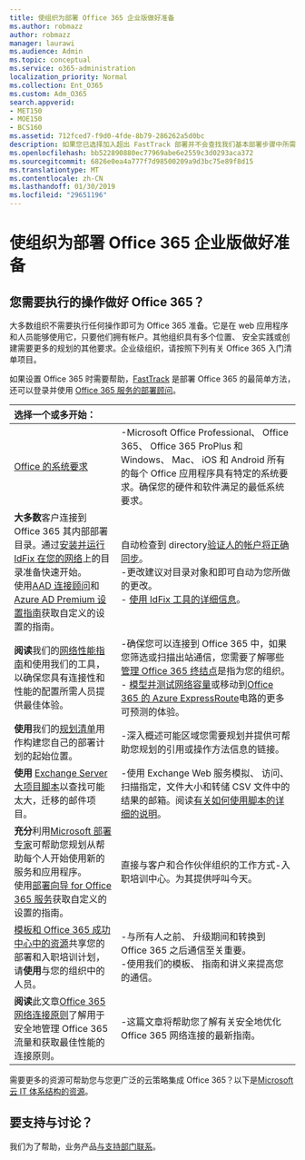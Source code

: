 ```yaml
---
title: 使组织为部署 Office 365 企业版做好准备
ms.author: robmazz
author: robmazz
manager: laurawi
ms.audience: Admin
ms.topic: conceptual
ms.service: o365-administration
localization_priority: Normal
ms.collection: Ent_O365
ms.custom: Adm_O365
search.appverid:
- MET150
- MOE150
- BCS160
ms.assetid: 712fced7-f9d0-4fde-8b79-286262a5d0bc
description: 如果您已选择加入超出 FastTrack 部署并不会查找我们基本部署步骤中所需，这是从这里开始。
ms.openlocfilehash: bb522890880ec77969abe6e2559c3d0293aca372
ms.sourcegitcommit: 6826e0ea4a777f7d98500209a9d3bc75e89f8d15
ms.translationtype: MT
ms.contentlocale: zh-CN
ms.lasthandoff: 01/30/2019
ms.locfileid: "29651196"
---
```

# <a name="get-your-organization-ready-for-office-365-enterprise"></a>使组织为部署 Office 365 企业版做好准备

## <a name="what-do-you-need-to-do-to-get-ready-for-office-365"></a>您需要执行的操作做好 Office 365？

大多数组织不需要执行任何操作即可为 Office 365 准备。它是在 web 应用程序和人员能够使用它，只要他们拥有帐户。其他组织具有多个位置、 安全实践或创建需要更多的规划的其他要求。企业级组织，请按照下列有关 Office 365 入门清单项目。
  
如果设置 Office 365 时需要帮助，[FastTrack](https://fasttrack.microsoft.com/office) 是部署 Office 365 的最简单方法，还可以登录并使用 [Office 365 服务的部署顾问](deployment-advisors-for-office-365.md)。
  
|**选择一个或多开始：**||
|:-----|:-----|
| [Office 的系统要求](https://products.office.com/office-system-requirements) |-Microsoft Office Professional、 Office 365、 Office 365 ProPlus 和 Windows、 Mac、 iOS 和 Android 所有的每个 Office 应用程序具有特定的系统要求。确保您的硬件和软件满足的最低系统要求。|
|**大多数**客户连接到 Office 365 其内部部署目录。通过[安装并运行 IdFix 在您的网络](https://www.microsoft.com/download/details.aspx?id=36832)上的目录准备快速开始。<br> 使用[AAD 连接顾问](https://aka.ms/aadconnectpwsync)和[Azure AD Premium 设置指南](https://aka.ms/aadpguidance)获取自定义的设置的指南。 <br> |自动检查到 directory[验证人的帐户将正确同步](https://support.office.com/article/Prepare-to-provision-users-through-directory-synchronization-to-Office-365-01920974-9e6f-4331-a370-13aea4e82b3e)。 <br> -更改建议对目录对象和即可自动为您所做的更改。 <br> - [使用 IdFix 工具的详细信息](prepare-directory-attributes-for-synch-with-idfix.md)。 |
|**阅读**我们的[网络性能指南](https://aka.ms/tune)和使用我们的工具，以确保您具有连接性和性能的配置所需人员提供最佳体验。  <br> | -确保您可以连接到 Office 365 中，如果您筛选或扫描出站通信，您需要了解哪些[管理 Office 365 终结点](https://support.office.com/article/Managing-Office-365-endpoints-99cab9d4-ef59-4207-9f2b-3728eb46bf9a)是指为您的组织。  <br>  - [模型并测试网络容量](https://support.office.com/article/Network-and-migration-planning-for-Office-365-f5ee6c33-bcd7-4b0b-b0f8-dc1d9fb8d132)或移动到[Office 365 的 Azure ExpressRoute](https://support.office.com/article/Azure-ExpressRoute-for-Office-365-6d2534a2-c19c-4a99-be5e-33a0cee5d3bd)电路的更多可预测的体验。   |
|**使用**我们的[规划清单](https://support.office.com/article/Deployment-planning-checklist-for-Office-365-5fa4f6ef-35ad-4840-91c1-4834df3df5a0)用作构建您自己的部署计划的起始位置。  <br> | -深入概述可能区域您需要规划并提供可帮助您规划的引用或操作方法信息的链接。 |
|**使用** [Exchange Server 大项目脚本](https://gallery.technet.microsoft.com/Exchange-Server-Large-Item-b9546cc6)以查找可能太大，迁移的邮件项目。  <br> | -使用 Exchange Web 服务模拟、 访问、 扫描指定，文件大小和转储 CSV 文件中的结果的邮箱。阅读[有关如何使用脚本的详细的说明](https://blogs.technet.com/b/mikehall/archive/2013/06/27/large-mail-item-script.aspx)。 |
|**充分**利用[Microsoft 部署专家](https://go.microsoft.com/fwlink/?LinkId=517115)可帮助您规划从帮助每个人开始使用新的服务和应用程序。  <br> 使用[部署向导 for Office 365 服务](https://support.office.com/article/Deployment-wizards-for-Office-365-services-165f46e8-3533-4d76-be57-97f81ebd40f2)获取自定义的设置的指南。  <br> | 直接与客户和合作伙伴组织的工作方式-入职培训中心。为其提供呼叫今天。 |
|[模板和 Office 365 成功中心中的资源](https://www.microsoft.com/fasttrack/resources)共享您的部署和入职培训计划，请**使用**与您的组织中的人员。  <br> | -与所有人之前、 升级期间和转换到 Office 365 之后通信至关重要。  <br> -使用我们的模板、 指南和讲义来提高您的通信。 |
|**阅读**此文章[Office 365 网络连接原则](https://aka.ms/o365networkingprinciples)了解用于安全地管理 Office 365 流量和获取最佳性能的连接原则。  <br> | -这篇文章将帮助您了解有关安全地优化 Office 365 网络连接的最新指南。 |
   
需要更多的资源可帮助您与您更广泛的云策略集成 Office 365？以下是[Microsoft 云 IT 体系结构的资源](https://docs.microsoft.com/en-us/office365/enterprise/microsoft-cloud-it-architecture-resources)。
  
## <a name="want-to-talk-with-support"></a>要支持与讨论？

我们为了帮助，业务产品[与支持部门联系](https://support.office.com/article/32a17ca7-6fa0-4870-8a8d-e25ba4ccfd4b)。
